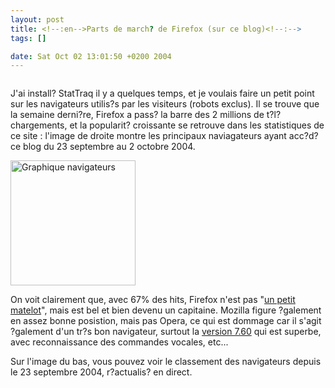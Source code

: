 ```yaml
--- 
layout: post
title: <!--:en-->Parts de march? de Firefox (sur ce blog)<!--:-->
tags: []

date: Sat Oct 02 13:01:50 +0200 2004
---
```

<!--:en--><a href="http://jfoucher.info/wp-content/ua_graph.png" title=""><img src="http://jfoucher.info/wp-content/thumb-ua_graph.png" alt="" /></a>

J'ai install? StatTraq il y a quelques temps, et je voulais faire un petit point sur les navigateurs utilis?s par les visiteurs (robots exclus). Il se trouve que la semaine derni?re, Firefox a pass? la barre des 2 millions de t?l?chargements, et la popularit? croissante se retrouve dans les statistiques de ce site : l'image de droite montre les principaux naviagateurs ayant acc?d?   ce blog du 23 septembre au 2 octobre 2004. 

<a href="http://jfoucher.info/wp-stattraq/reporter/ua_graph_condensed.php" title="Graphique navigateurs"><img src="http://jfoucher.info/wp-stattraq/reporter/ua_graph_condensed.php" alt="Graphique navigateurs" width="200" /></a>

On voit clairement que, avec 67% des hits, Firefox n'est pas "<a href="http://www.01net.com/article/251136.html">un petit matelot</a>", mais est bel et bien devenu un capitaine. Mozilla figure ?galement en assez bonne posistion, mais pas Opera, ce qui est dommage car il s'agit ?galement d'un tr?s bon navigateur, surtout la <a href="http://snapshot.opera.com/windows/w760p1.html">version 7.60</a> qui est superbe, avec reconnaissance des commandes vocales, etc...

Sur l'image du bas, vous pouvez voir le classement des navigateurs depuis le 23 septembre 2004, r?actualis? en direct.<!--:-->
